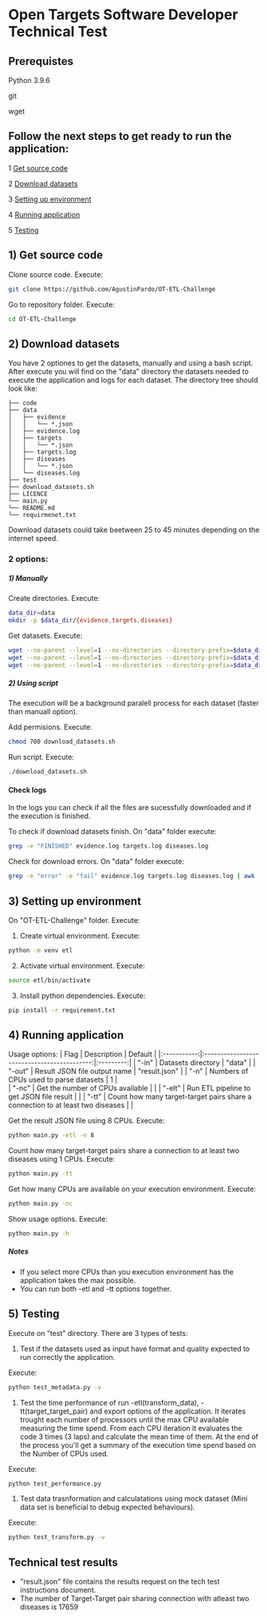 # Open Targets Software Developer Technical Test

## Prerequistes
Python 3.9.6

git

wget


## Follow the next steps to get ready to run the application:
1 [Get source code](#1)

2 [Download datasets](#2)

3 [Setting up environment](#3)

4 [Running application](#4)

5 [Testing](#5)

<a name="1"></a>
## 1) Get source code

Clone source code. Execute:
```bash
git clone https://github.com/AgustinPardo/OT-ETL-Challenge
```

Go to repository folder. Execute:
```bash
cd OT-ETL-Challenge
```
<a name="2"></a>
## 2) Download datasets

You have 2 optiones to get the datasets, manually and using a bash script. After execute you will find on the "data" directory the datasets needed to execute the application and logs for each dataset. The directory tree should look like:


```
├── code
├── data
│   ├── evidence
│   │   └── *.json
│   ├── evidence.log
│   ├── targets
│   │   └── *.json
│   ├── targets.log
│   ├── diseases
│   │   └── *.json
│   └── diseases.log
├── test
├── download_datasets.sh
├── LICENCE
└── main.py
└── README.md
└── requirmenet.txt
```

Download datasets could take beetween 25 to 45 minutes depending on the internet speed.

### 2 options:

##### 1) Manually
Create directories. Execute:
```bash
data_dir=data
mkdir -p $data_dir/{evidence,targets,diseases}
```

Get datasets. Execute:
```bash
wget --no-parent --level=1 --no-directories --directory-prefix=$data_dir/evidence --accept='*.json' -r ftp://ftp.ebi.ac.uk/pub/databases/opentargets/platform/21.11/output/etl/json/evidence/sourceId=eva/ -o $data_dir/evidence.log
wget --no-parent --level=1 --no-directories --directory-prefix=$data_dir/targets --accept='*.json' -r ftp://ftp.ebi.ac.uk/pub/databases/opentargets/platform/21.11/output/etl/json/targets/ -o $data_dir/targets.log
wget --no-parent --level=1 --no-directories --directory-prefix=$data_dir/diseases --accept='*.json' -r ftp://ftp.ebi.ac.uk/pub/databases/opentargets/platform/21.11/output/etl/json/diseases/ -o $data_dir/diseases.log
```

##### 2) Using script

The execution will be a background paralell process for each dataset (faster than manuall option).

Add permisions. Execute:
```bash
chmod 700 download_datasets.sh
```

Run script. Execute:
```bash
./download_datasets.sh
```

#### Check logs

In the logs you can check if all the files are sucessfully downloaded and if the execution is finished.

To check if download datasets finish. On "data" folder execute:
```bash
grep -e "FINISHED" evidence.log targets.log diseases.log
```

Check for download errors. On "data" folder execute:
```bash
grep -e "error" -e "fail" evidence.log targets.log diseases.log | awk -F: '{print "Line "$1": "$2}'
```
<a name="3"></a>
## 3) Setting up environment

On "OT-ETL-Challenge" folder. Execute:

1) Create virtual environment. Execute:
```bash
python -m venv etl
```

2) Activate virtual environment. Execute:
```bash
source etl/bin/activate
```

3) Install python dependencies. Execute:
```bash
pip install -r requirement.txt
```
<a name="4"></a>
## 4) Running application

Usage options:
| Flag       | Description                                 | Default  |
|:-----------:|:-------------------------------------------:|:---------:|
| "-in"      | Datasets directory                          | "data" |
| "-out"     | Result JSON file output name                 | "result.json" |
| "-n"       | Numbers of CPUs used to parse datasets           | 1 |   
| "-nc"      | Get the number of CPUs available             |   |
| "-elt"     | Run ETL pipeline to get JSON file result     |   |
| "-tt"      | Count how many target-target pairs share a connection to at least two diseases |   |

Get the result JSON file using 8 CPUs. Execute:
```bash
python main.py -etl -n 8
```

Count how many target-target pairs share a connection to at least two diseases using 1 CPUs. Execute:
```bash
python main.py -tt
```

Get how many CPUs are available on your execution environment. Execute:
```bash
python main.py -nc
```

Show usage options. Execute:
```bash
python main.py -h
```

##### Notes
* If you select more CPUs than you execution environment has the application takes the max possible.
* You can run both -etl and -tt options together.


## 5) Testing

Execute on "test" directory. There are 3 types of tests:
1) Test if the datasets used as input have format and quality expected to run correctly the application.

Execute:
```bash
python test_metadata.py -v
```

1) Test the time performance of run -etl(transform_data), -tt(target_target_pair) and export options of the application. It iterates trought each number of processors until the max CPU available measuring the time spend. From each CPU iteration it evaluates the code 3 times (3 laps) and calculate the mean time of them. At the end of the process you'll get a summary of the execution time spend based on the Number of CPUs used.

Execute:
```bash
python test_performance.py
```

1) Test data trasnformation and calculatations using mock dataset (Mini data set is beneficial to debug expected behaviours).

Execute:
```bash
python test_transform.py -v
```

## Technical test results
* "result.json" file contains the results request on the tech test instructions document.
* The number of Target-Target pair sharing connection with atleast two diseases is 17659